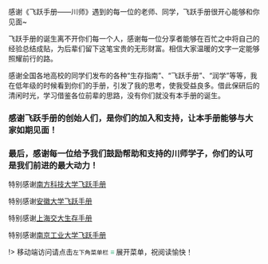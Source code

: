 <!-- ## 致谢 -->

感谢《飞跃手册——川师》遇到的每一位的老师、同学，飞跃手册很开心能够和你见面~ 

飞跃手册的诞生离不开你们每一个人，感谢每一位分享者能够在百忙之中将自己的经验总结成贴，为后辈们留下这笔宝贵的无形财富。相信大家温暖的文字一定能够照耀前行的路。

感谢全国各地高校的同学们发布的各种“生存指南”、“飞跃手册”、“润学”等等，我在低年级的时候看到你们的手册，引发了我的思考，使我受益良多。借此保研后的清闲时光，学习借鉴各位前辈的思路，没有你们就没有本手册的诞生。

### 感谢飞跃手册的创始人们，是你们的加入和支持，让本手册能够与大家如期见面！

### 最后，感谢每一位给予我们鼓励帮助和支持的川师学子，你们的认可是我们前进的最大动力！

特别感谢[南方科技大学飞跃手册](https://sustech-application.com/#/)

特别感谢[安徽大学飞跃手册](https://www.ahu.wiki/#/)

特别感谢[上海交大生存手册](https://survivesjtu.gitbook.io/survivesjtumanual/xu/xu)

特别感谢[南京工业大学飞跃手册](https://github.com/yaoshun123/FLY_NJTech)
<br>

!> 移动端访问请点击`左下角菜单栏` <strong><font color="42B983"> ≡ </font> </strong>展开菜单，祝阅读愉快！
<br>